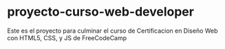 # proyecto-curso-web-developer
Este es el proyecto para culminar el curso de Certificacion en Diseño Web con HTML5, CSS, y JS de FreeCodeCamp
